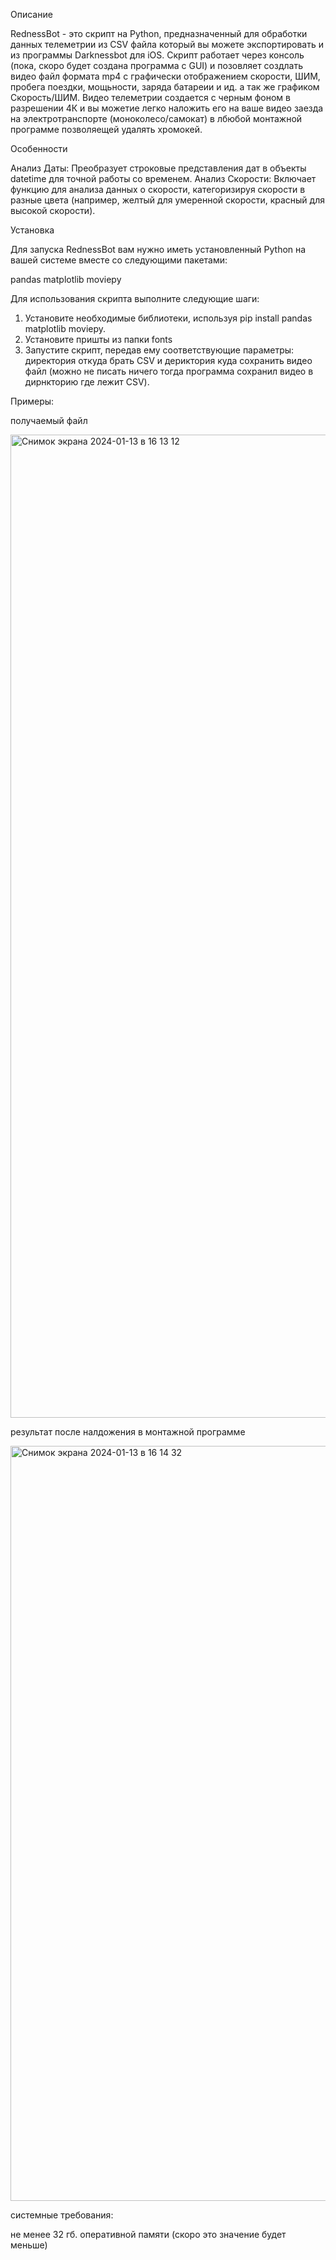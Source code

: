 Описание

RednessBot - это скрипт на Python, предназначенный для обработки данных телеметрии из CSV файла который вы можете экспортировать и из программы Darknessbot для iOS. Скрипт работает через консоль (пока, скоро будет создана программа с GUI) и позовляет создлать видео файл формата mp4 с графически отображением скорости, ШИМ, пробега поездки, мощьности, заряда батареии и ид. а так же графиком Скорость/ШИМ. Видео телеметрии создается с черным фоном в разрешении 4К и вы можетие легко наложить его на ваше видео заезда на электротранспорте (моноколесо/самокат) в лбюбой монтажной программе позволяещей удалять хромокей.
 
Особенности

Анализ Даты: Преобразует строковые представления дат в объекты datetime для точной работы со временем.
Анализ Скорости: Включает функцию для анализа данных о скорости, категоризируя скорости в разные цвета (например, желтый для умеренной скорости, красный для высокой скорости).

Установка

Для запуска RednessBot вам нужно иметь установленный Python на вашей системе вместе со следующими пакетами:

pandas
matplotlib
moviepy

Для использования скрипта выполните следующие шаги:

1) Установите необходимые библиотеки, используя pip install pandas matplotlib moviepy.
2) Установите пришты из папки fonts
3) Запустите скрипт, передав ему соответствующие параметры: директория откуда брать CSV и дериктория куда сохранить видео файл (можно не писать ничего тогда программа сохранил видео в дирнкторию где лежит CSV).

Примеры:

получаемый файл

<img width="1573" alt="Снимок экрана 2024-01-13 в 16 13 12" src="https://github.com/GreypaX/rednessbot/assets/59764924/75a13390-8800-4021-a849-c534eea564c0">

результат после налдожения в монтажной программе

<img width="1208" alt="Снимок экрана 2024-01-13 в 16 14 32" src="https://github.com/GreypaX/rednessbot/assets/59764924/cd123f7f-281c-48e1-9e50-32cac0102e6f">

системные требования:

не менее 32 гб. оперативной памяти (скоро это значение будет меньше)
